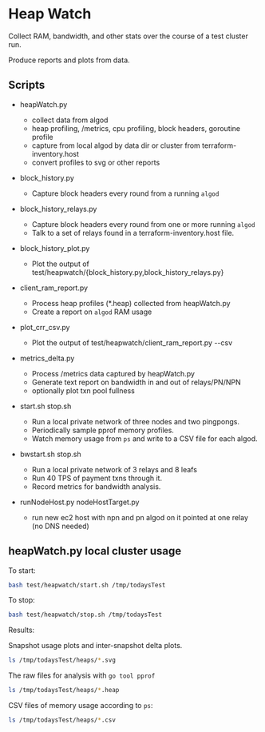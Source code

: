 # Heap Watch

Collect RAM, bandwidth, and other stats over the course of a test cluster run.

Produce reports and plots from data.

## Scripts

* heapWatch.py
  * collect data from algod
  * heap profiling, /metrics, cpu profiling, block headers, goroutine profile
  * capture from local algod by data dir or cluster from terraform-inventory.host
  * convert profiles to svg or other reports

* block_history.py
  * Capture block headers every round from a running `algod`

* block_history_relays.py
  * Capture block headers every round from one or more running `algod`
  * Talk to a set of relays found in a terraform-inventory.host file.

* block_history_plot.py
  * Plot the output of test/heapwatch/{block_history.py,block_history_relays.py}

* client_ram_report.py
  * Process heap profiles (*.heap) collected from heapWatch.py
  * Create a report on `algod` RAM usage

* plot_crr_csv.py
  * Plot the output of test/heapwatch/client_ram_report.py --csv

* metrics_delta.py
  * Process /metrics data captured by heapWatch.py
  * Generate text report on bandwidth in and out of relays/PN/NPN
  * optionally plot txn pool fullness

* start.sh stop.sh
  * Run a local private network of three nodes and two pingpongs.
  * Periodically sample pprof memory profiles.
  * Watch memory usage from `ps` and write to a CSV file for each algod.

* bwstart.sh stop.sh
  * Run a local private network of 3 relays and 8 leafs
  * Run 40 TPS of payment txns through it.
  * Record metrics for bandwidth analysis.

* runNodeHost.py nodeHostTarget.py
  * run new ec2 host with npn and pn algod on it pointed at one relay (no DNS needed)


## heapWatch.py local cluster usage

To start:

```sh
bash test/heapwatch/start.sh /tmp/todaysTest
```

To stop:

```sh
bash test/heapwatch/stop.sh /tmp/todaysTest
```

Results:

Snapshot usage plots and inter-snapshot delta plots.

```sh
ls /tmp/todaysTest/heaps/*.svg
```

The raw files for analysis with `go tool pprof`

```sh
ls /tmp/todaysTest/heaps/*.heap
```

CSV files of memory usage according to `ps`:

```sh
ls /tmp/todaysTest/heaps/*.csv
```